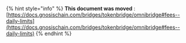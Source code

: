 {% hint style="info" %}
**This document was moved**
: [https://docs.gnosischain.com/bridges/tokenbridge/omnibridge#fees--daily-limits](https://docs.gnosischain.com/bridges/tokenbridge/omnibridge#fees--daily-limits)
{% endhint %}